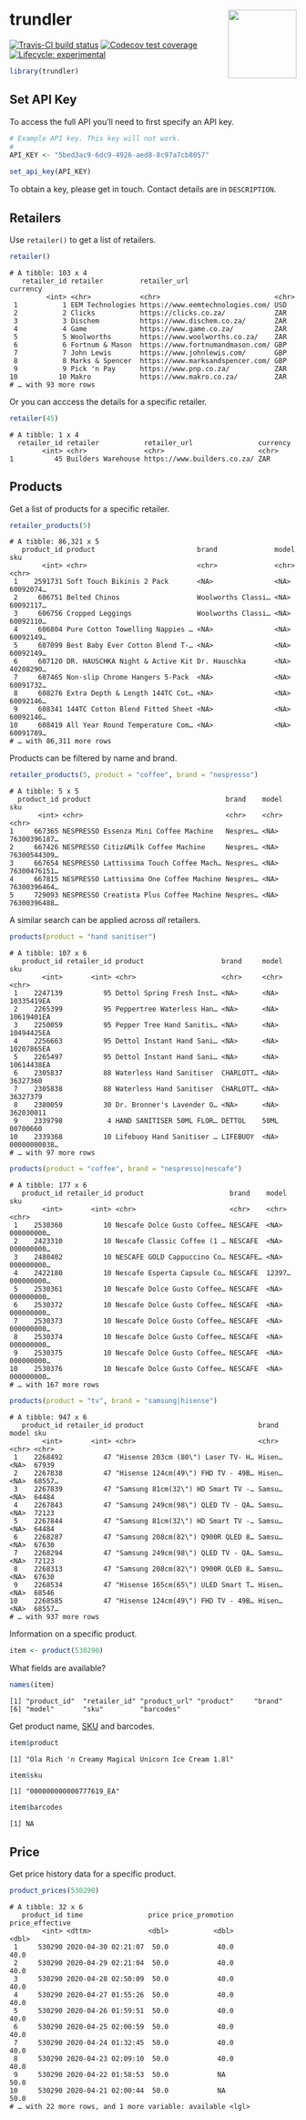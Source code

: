 
<!-- README.md is generated from README.Rmd. Please edit that file -->

# trundler <img src="man/figures/trundler-hex.png" align="right" alt="" width="120" />

[![Travis-CI build
status](https://travis-ci.org/datawookie/trundler.svg?branch=master)](https://travis-ci.org/datawookie/trundler)
[![Codecov test
coverage](https://img.shields.io/codecov/c/github/datawookie/trundler.svg)](https://codecov.io/github/datawookie/trundler)
[![Lifecycle:
experimental](https://img.shields.io/badge/lifecycle-experimental-orange.svg)](https://www.tidyverse.org/lifecycle/#experimental)

``` r
library(trundler)
```

## Set API Key

To access the full API you’ll need to first specify an API key.

``` r
# Example API key. This key will not work.
#
API_KEY <- "5bed3ac9-6dc9-4926-aed8-8c97a7cb8057"

set_api_key(API_KEY)
```

To obtain a key, please get in touch. Contact details are in
`DESCRIPTION`.

## Retailers

Use `retailer()` to get a list of retailers.

``` r
retailer()
```

    # A tibble: 103 x 4
       retailer_id retailer         retailer_url                     currency
             <int> <chr>            <chr>                            <chr>   
     1           1 EEM Technologies https://www.eemtechnologies.com/ USD     
     2           2 Clicks           https://clicks.co.za/            ZAR     
     3           3 Dischem          https://www.dischem.co.za/       ZAR     
     4           4 Game             https://www.game.co.za/          ZAR     
     5           5 Woolworths       https://www.woolworths.co.za/    ZAR     
     6           6 Fortnum & Mason  https://www.fortnumandmason.com/ GBP     
     7           7 John Lewis       https://www.johnlewis.com/       GBP     
     8           8 Marks & Spencer  https://www.marksandspencer.com/ GBP     
     9           9 Pick 'n Pay      https://www.pnp.co.za/           ZAR     
    10          10 Makro            https://www.makro.co.za/         ZAR     
    # … with 93 more rows

Or you can acccess the details for a specific retailer.

``` r
retailer(45)
```

``` 
# A tibble: 1 x 4
  retailer_id retailer           retailer_url                currency
        <int> <chr>              <chr>                       <chr>   
1          45 Builders Warehouse https://www.builders.co.za/ ZAR     
```

## Products

Get a list of products for a specific retailer.

``` r
retailer_products(5)
```

    # A tibble: 86,321 x 5
       product_id product                         brand              model sku      
            <int> <chr>                           <chr>              <chr> <chr>    
     1    2591731 Soft Touch Bikinis 2 Pack       <NA>               <NA>  60092074…
     2     606751 Belted Chinos                   Woolworths Classi… <NA>  60092117…
     3     606756 Cropped Leggings                Woolworths Classi… <NA>  60092110…
     4     606804 Pure Cotton Towelling Nappies … <NA>               <NA>  60092149…
     5     607099 Best Baby Ever Cotton Blend T-… <NA>               <NA>  60092149…
     6     607120 DR. HAUSCHKA Night & Active Kit Dr. Hauschka       <NA>  40208290…
     7     607465 Non-slip Chrome Hangers 5-Pack  <NA>               <NA>  60091732…
     8     608276 Extra Depth & Length 144TC Cot… <NA>               <NA>  60092146…
     9     608341 144TC Cotton Blend Fitted Sheet <NA>               <NA>  60092146…
    10     608419 All Year Round Temperature Com… <NA>               <NA>  60091789…
    # … with 86,311 more rows

Products can be filtered by name and brand.

``` r
retailer_products(5, product = "coffee", brand = "nespresso")
```

    # A tibble: 5 x 5
      product_id product                                 brand    model sku         
           <int> <chr>                                   <chr>    <chr> <chr>       
    1     667365 NESPRESSO Essenza Mini Coffee Machine   Nespres… <NA>  76300396187…
    2     667426 NESPRESSO Citiz&Milk Coffee Machine     Nespres… <NA>  76300544309…
    3     667654 NESPRESSO Lattissima Touch Coffee Mach… Nespres… <NA>  76300476151…
    4     667815 NESPRESSO Lattissima One Coffee Machine Nespres… <NA>  76300396464…
    5     729093 NESPRESSO Creatista Plus Coffee Machine Nespres… <NA>  76300396488…

A similar search can be applied across *all* retailers.

``` r
products(product = "hand sanitiser")
```

    # A tibble: 107 x 6
       product_id retailer_id product                   brand     model sku         
            <int>       <int> <chr>                     <chr>     <chr> <chr>       
     1    2247139          95 Dettol Spring Fresh Inst… <NA>      <NA>  10335419EA  
     2    2265399          95 Peppertree Waterless Han… <NA>      <NA>  10619401EA  
     3    2250059          95 Pepper Tree Hand Sanitis… <NA>      <NA>  10494425EA  
     4    2256663          95 Dettol Instant Hand Sani… <NA>      <NA>  10207865EA  
     5    2265497          95 Dettol Instant Hand Sani… <NA>      <NA>  10614438EA  
     6    2305837          88 Waterless Hand Sanitiser  CHARLOTT… <NA>  36327360    
     7    2305838          88 Waterless Hand Sanitiser  CHARLOTT… <NA>  36327379    
     8    2380059          30 Dr. Bronner's Lavender O… <NA>      <NA>  362030011   
     9    2339798           4 HAND SANITISER 50ML FLOR… DETTOL    50ML  00700660    
    10    2339368          10 Lifebuoy Hand Sanitiser … LIFEBUOY  <NA>  00000000038…
    # … with 97 more rows

``` r
products(product = "coffee", brand = "nespresso|nescafe")
```

    # A tibble: 177 x 6
       product_id retailer_id product                     brand    model  sku       
            <int>       <int> <chr>                       <chr>    <chr>  <chr>     
     1    2530360          10 Nescafe Dolce Gusto Coffee… NESCAFE  <NA>   000000000…
     2    2423310          10 Nescafe Classic Coffee (1 … NESCAFE  <NA>   000000000…
     3    2480402          10 NESCAFE GOLD Cappuccino Co… NESCAFE… <NA>   000000000…
     4    2422180          10 Nescafe Esperta Capsule Co… NESCAFE  12397… 000000000…
     5    2530361          10 Nescafe Dolce Gusto Coffee… NESCAFE  <NA>   000000000…
     6    2530372          10 Nescafe Dolce Gusto Coffee… NESCAFE  <NA>   000000000…
     7    2530373          10 Nescafe Dolce Gusto Coffee… NESCAFE  <NA>   000000000…
     8    2530374          10 Nescafe Dolce Gusto Coffee… NESCAFE  <NA>   000000000…
     9    2530375          10 Nescafe Dolce Gusto Coffee… NESCAFE  <NA>   000000000…
    10    2530376          10 Nescafe Dolce Gusto Coffee… NESCAFE  <NA>   000000000…
    # … with 167 more rows

``` r
products(product = "tv", brand = "samsung|hisense")
```

    # A tibble: 947 x 6
       product_id retailer_id product                            brand  model sku   
            <int>       <int> <chr>                              <chr>  <chr> <chr> 
     1    2268492          47 "Hisense 203cm (80\") Laser TV- H… Hisen… <NA>  67939 
     2    2267838          47 "Hisense 124cm(49\") FHD TV - 49B… Hisen… <NA>  68557…
     3    2267839          47 "Samsung 81cm(32\") HD Smart TV -… Samsu… <NA>  64484 
     4    2267843          47 "Samsung 249cm(98\") QLED TV - QA… Samsu… <NA>  72123 
     5    2267844          47 "Samsung 81cm(32\") HD Smart TV -… Samsu… <NA>  64484 
     6    2268287          47 "Samsung 208cm(82\") Q900R QLED 8… Samsu… <NA>  67630 
     7    2268294          47 "Samsung 249cm(98\") QLED TV - QA… Samsu… <NA>  72123 
     8    2268313          47 "Samsung 208cm(82\") Q900R QLED 8… Samsu… <NA>  67630 
     9    2268534          47 "Hisense 165cm(65\") ULED Smart T… Hisen… <NA>  68546 
    10    2268585          47 "Hisense 124cm(49\") FHD TV - 49B… Hisen… <NA>  68557…
    # … with 937 more rows

Information on a specific product.

``` r
item <- product(530290)
```

What fields are
available?

``` r
names(item)
```

``` 
[1] "product_id"  "retailer_id" "product_url" "product"     "brand"      
[6] "model"       "sku"         "barcodes"   
```

Get product name,
[SKU](https://en.wikipedia.org/wiki/Stock_keeping_unit) and barcodes.

``` r
item$product
```

    [1] "Ola Rich 'n Creamy Magical Unicorn Ice Cream 1.8l"

``` r
item$sku
```

    [1] "000000000000777619_EA"

``` r
item$barcodes
```

    [1] NA

## Price

Get price history data for a specific product.

``` r
product_prices(530290)
```

    # A tibble: 32 x 6
       product_id time                price price_promotion price_effective
            <int> <dttm>              <dbl>           <dbl>           <dbl>
     1     530290 2020-04-30 02:21:07  50.0            40.0            40.0
     2     530290 2020-04-29 02:21:04  50.0            40.0            40.0
     3     530290 2020-04-28 02:50:09  50.0            40.0            40.0
     4     530290 2020-04-27 01:55:26  50.0            40.0            40.0
     5     530290 2020-04-26 01:59:51  50.0            40.0            40.0
     6     530290 2020-04-25 02:00:59  50.0            40.0            40.0
     7     530290 2020-04-24 01:32:45  50.0            40.0            40.0
     8     530290 2020-04-23 02:09:10  50.0            40.0            40.0
     9     530290 2020-04-22 01:58:53  50.0            NA              50.0
    10     530290 2020-04-21 02:00:44  50.0            NA              50.0
    # … with 22 more rows, and 1 more variable: available <lgl>
